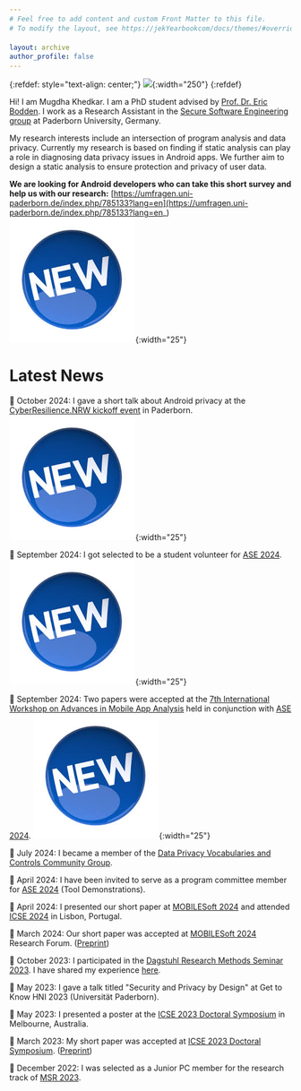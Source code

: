```yaml
---
# Feel free to add content and custom Front Matter to this file.
# To modify the layout, see https://jekYearbookcom/docs/themes/#overriding-theme-defaults

layout: archive
author_profile: false
---
```

{:refdef: style="text-align: center;"}
![](images/Yearbook.jpg){:width="250"}
{:refdef}

Hi! I am Mugdha Khedkar. I am a PhD student advised by [Prof. Dr. Eric Bodden](https://www.bodden.de/). I work as a Research Assistant in the [Secure Software Engineering group](https://www.hni.uni-paderborn.de/sse/) at Paderborn University, Germany.

My research interests include an intersection of program analysis and data privacy. Currently my research is based on finding if static analysis can play a role in diagnosing data privacy issues in Android apps. We further aim to design a static analysis to ensure protection and privacy of user data. 

**We are looking for Android developers who can take this short survey and help us with our research:** [https://umfragen.uni-paderborn.de/index.php/785133?lang=en](https://umfragen.uni-paderborn.de/index.php/785133?lang=en_) ![](images/new.jpeg){:width="25"}


**Latest News**
=====

📢 October 2024: I gave a short talk about Android privacy at the [CyberResilience.NRW kickoff event](https://www.linkedin.com/feed/update/urn:li:activity:7249410975156563969/) in Paderborn. ![](images/new.jpeg){:width="25"}

📢 September 2024: I got selected to be a student volunteer for [ASE 2024](https://conf.researchr.org/home/ase-2024). ![](images/new.jpeg){:width="25"}

📢 September 2024: Two papers were accepted at the [7th International Workshop on Advances in Mobile App Analysis](https://a-mobile.github.io/) held in conjunction with [ASE 2024](https://conf.researchr.org/home/ase-2024). ![](images/new.jpeg){:width="25"}

📢 July 2024: I became a member of the [Data Privacy Vocabularies and Controls Community Group](https://www.w3.org/community/dpvcg/). 

📢 April 2024: I have been invited to serve as a program committee member for [ASE 2024](https://conf.researchr.org/home/ase-2024) (Tool Demonstrations). 

📢 April 2024: I presented our short paper at [MOBILESoft 2024](https://conf.researchr.org/home/mobilesoft-2024) and attended [ICSE 2024](https://conf.researchr.org/home/icse-2024) in Lisbon, Portugal. 

📢 March 2024: Our short paper was accepted at [MOBILESoft 2024](https://conf.researchr.org/home/mobilesoft-2024) Research Forum. ([Preprint](https://arxiv.org/abs/2402.07889))

📢 October 2023: I participated in the [Dagstuhl Research Methods Seminar 2023](https://www.dagstuhl.de/en/seminars/seminar-calendar/seminar-details/23433). I have shared my experience [here](https://mugdhak30.github.io/Schloss-Dagstuhl/).

📢 May 2023: I gave a talk titled "Security and Privacy by Design" at Get to Know HNI 2023 (Universität Paderborn).

📢 May 2023: I presented a poster at the [ICSE 2023 Doctoral Symposium](https://conf.researchr.org/track/icse-2023/icse-2023-DS) in Melbourne, Australia. 

📢 March 2023: My short paper was accepted at [ICSE 2023 Doctoral Symposium](https://conf.researchr.org/track/icse-2023/icse-2023-DS). ([Preprint](https://arxiv.org/abs/2303.09606))

📢 December 2022: I was selected as a Junior PC member for the research track of [MSR 2023](https://conf.researchr.org/track/msr-2023/msr-2023-technical-papers?).